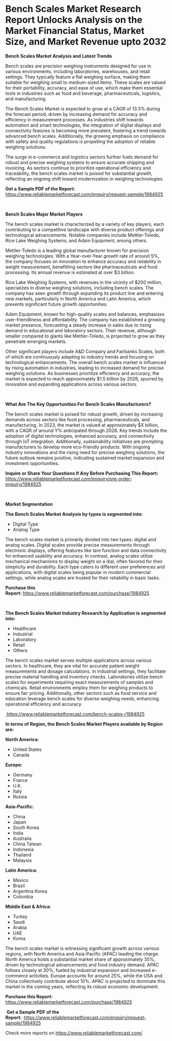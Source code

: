 <p><h1>Bench Scales Market Research Report Unlocks Analysis on the Market Financial Status, Market Size, and Market Revenue upto 2032</h1></p><p><strong>Bench Scales Market Analysis and Latest Trends</strong></p>
<p><p>Bench scales are precision weighing instruments designed for use in various environments, including laboratories, warehouses, and retail settings. They typically feature a flat weighing surface, making them suitable for weighing small to medium-sized items. These scales are valued for their portability, accuracy, and ease of use, which make them essential tools in industries such as food and beverage, pharmaceuticals, logistics, and manufacturing.</p><p>The Bench Scales Market is expected to grow at a CAGR of 13.3% during the forecast period, driven by increasing demand for accuracy and efficiency in measurement processes. As industries shift towards automation and smart technologies, the integration of digital displays and connectivity features is becoming more prevalent, fostering a trend towards advanced bench scales. Additionally, the growing emphasis on compliance with safety and quality regulations is propelling the adoption of reliable weighing solutions. </p><p>The surge in e-commerce and logistics sectors further fuels demand for robust and precise weighing systems to ensure accurate shipping and invoicing. As sectors continue to prioritize operational efficiency and traceability, the bench scales market is poised for substantial growth, reflecting an ongoing shift toward modernization in weighing technologies.</p></p>
<p><strong>Get a Sample PDF of the Report:&nbsp;</strong> <a href="https://www.reliablemarketforecast.com/enquiry/request-sample/1984925?utm_campaign=3327&utm_medium=2&utm_source=Github&utm_content=ia&utm_term=10042025&utm_id=bench-scales">https://www.reliablemarketforecast.com/enquiry/request-sample/1984925</a></p>
<p>&nbsp;</p>
<p><strong>Bench Scales Major Market Players</strong></p>
<p><p>The bench scales market is characterized by a variety of key players, each contributing to a competitive landscape with diverse product offerings and technological advancements. Notable companies include Mettler-Toledo, Rice Lake Weighing Systems, and Adam Equipment, among others.</p><p>Mettler-Toledo is a leading global manufacturer known for precision weighing technologies. With a Year-over-Year growth rate of around 5%, the company focuses on innovation to enhance accuracy and reliability in weight measurement, benefitting sectors like pharmaceuticals and food processing. Its annual revenue is estimated at over $3 billion.</p><p>Rice Lake Weighing Systems, with revenues in the vicinity of $200 million, specializes in diverse weighing solutions, including bench scales. The company has seen growth through expanding its product line and entering new markets, particularly in North America and Latin America, which presents significant future growth opportunities.</p><p>Adam Equipment, known for high-quality scales and balances, emphasizes user-friendliness and affordability. The company has established a growing market presence, forecasting a steady increase in sales due to rising demand in educational and laboratory sectors. Their revenue, although smaller compared to giants like Mettler-Toledo, is projected to grow as they penetrate emerging markets.</p><p>Other significant players include A&D Company and Fairbanks Scales, both of which are continuously adapting to industry trends and focusing on technological enhancements. The overall bench scales market is influenced by rising automation in industries, leading to increased demand for precise weighing solutions. As businesses prioritize efficiency and accuracy, the market is expected to reach approximately $1.5 billion by 2026, spurred by innovation and expanding applications across various sectors.</p></p>
<p>&nbsp;</p>
<p><strong>What Are The Key Opportunities For Bench Scales Manufacturers?</strong></p>
<p><p>The bench scales market is poised for robust growth, driven by increasing demands across sectors like food processing, pharmaceuticals, and manufacturing. In 2023, the market is valued at approximately $X billion, with a CAGR of around Y% anticipated through 2028. Key trends include the adoption of digital technologies, enhanced accuracy, and connectivity through IoT integration. Additionally, sustainability initiatives are prompting manufacturers to develop more eco-friendly products. With ongoing industry innovations and the rising need for precise weighing solutions, the future outlook remains positive, indicating sustained market expansion and investment opportunities.</p></p>
<p><strong>Inquire or Share Your Questions If Any Before Purchasing This Report:</strong> <a href="https://www.reliablemarketforecast.com/enquiry/pre-order-enquiry/1984925?utm_campaign=3327&utm_medium=2&utm_source=Github&utm_content=ia&utm_term=10042025&utm_id=bench-scales">https://www.reliablemarketforecast.com/enquiry/pre-order-enquiry/1984925</a></p>
<p>&nbsp;</p>
<p><strong>Market Segmentation</strong></p>
<p><strong>The Bench Scales Market Analysis by types is segmented into:</strong></p>
<p><ul><li>Digital Type</li><li>Analog Type</li></ul></p>
<p><p>The bench scales market is primarily divided into two types: digital and analog scales. Digital scales provide precise measurements through electronic displays, offering features like tare function and data connectivity for enhanced usability and accuracy. In contrast, analog scales utilize mechanical mechanisms to display weight on a dial, often favored for their simplicity and durability. Each type caters to different user preferences and applications, with digital scales being popular in modern commercial settings, while analog scales are trusted for their reliability in basic tasks.</p></p>
<p><strong>Purchase this Report:&nbsp;</strong><a href="https://www.reliablemarketforecast.com/purchase/1984925?utm_campaign=3327&utm_medium=2&utm_source=Github&utm_content=ia&utm_term=10042025&utm_id=bench-scales">https://www.reliablemarketforecast.com/purchase/1984925</a></p>
<p>&nbsp;</p>
<p><strong>The Bench Scales Market Industry Research by Application is segmented into:</strong></p>
<p><ul><li>Healthcare</li><li>Industrial</li><li>Laboratory</li><li>Retail</li><li>Others</li></ul></p>
<p><p>The bench scales market serves multiple applications across various sectors. In healthcare, they are vital for accurate patient weight measurements and dosage calculations. In industrial settings, they facilitate precise material handling and inventory checks. Laboratories utilize bench scales for experiments requiring exact measurements of samples and chemicals. Retail environments employ them for weighing products to ensure fair pricing. Additionally, other sectors such as food service and education leverage bench scales for diverse weighing needs, enhancing operational efficiency and accuracy.</p></p>
<p><a href="https://www.reliablemarketforecast.com/bench-scales-r1984925?utm_campaign=3327&utm_medium=2&utm_source=Github&utm_content=ia&utm_term=10042025&utm_id=bench-scales">&nbsp;https://www.reliablemarketforecast.com/bench-scales-r1984925</a></p>
<p><strong>In terms of Region, the Bench Scales Market Players available by Region are:</strong></p>
<p>
    <p> <strong> North America: </strong>
        <ul>
            <li>United States</li>
            <li>Canada</li>
        </ul>
        </p> 
    <p> <strong> Europe: </strong>
        <ul>
            <li>Germany</li>
            <li>France</li>
            <li>U.K.</li>
            <li>Italy</li>
            <li>Russia</li>
        </ul>
        </p> 
    <p> <strong> Asia-Pacific: </strong>
        <ul>
            <li>China</li>
            <li>Japan</li>
            <li>South Korea</li>
            <li>India</li>
            <li>Australia</li>
            <li>China Taiwan</li>
            <li>Indonesia</li>
            <li>Thailand</li>
            <li>Malaysia</li>
        </ul>
        </p> 
    <p> <strong> Latin America: </strong>
        <ul>
            <li>Mexico</li>
            <li>Brazil</li>
            <li>Argentina Korea</li>
            <li>Colombia</li>
        </ul>
        </p> 
    <p> <strong> Middle East & Africa: </strong>
        <ul>
            <li>Turkey</li>
            <li>Saudi</li>
            <li>Arabia</li>
            <li>UAE</li>
            <li>Korea</li>
        </ul>
    </p>
    </p>
<p><p>The bench scales market is witnessing significant growth across various regions, with North America and Asia-Pacific (APAC) leading the charge. North America holds a substantial market share of approximately 35%, driven by technological advancements and food industry demand. APAC follows closely at 30%, fueled by industrial expansion and increased e-commerce activities. Europe accounts for around 25%, while the USA and China collectively contribute about 10%. APAC is projected to dominate this market in the coming years, reflecting its robust economic development.</p></p>
<p><strong>Purchase this Report: </strong><a href="https://www.reliablemarketforecast.com/purchase/1984925?utm_campaign=3327&utm_medium=2&utm_source=Github&utm_content=ia&utm_term=10042025&utm_id=bench-scales">https://www.reliablemarketforecast.com/purchase/1984925</a></p>
<p>&nbsp;<strong>Get a Sample PDF of the Report:&nbsp;&nbsp;</strong><a href="https://www.reliablemarketforecast.com/enquiry/request-sample/1984925?utm_campaign=3327&utm_medium=2&utm_source=Github&utm_content=ia&utm_term=10042025&utm_id=bench-scales">https://www.reliablemarketforecast.com/enquiry/request-sample/1984925</a></p>
<p><strong></strong></p>
<p>Check more reports on <a href="https://www.reliablemarketforecast.com/?utm_campaign=3327&utm_medium=2&utm_source=Github&utm_content=ia&utm_term=10042025&utm_id=bench-scales">https://www.reliablemarketforecast.com/</a></p>